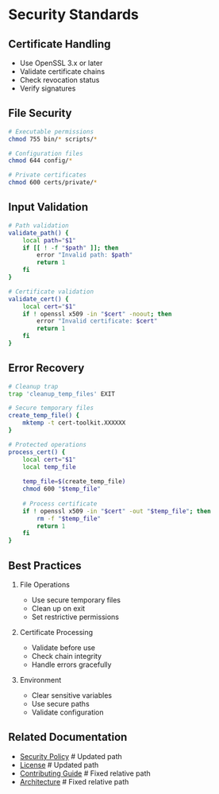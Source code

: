 # Security Standards

## Certificate Handling

- Use OpenSSL 3.x or later
- Validate certificate chains
- Check revocation status
- Verify signatures

## File Security

```bash
# Executable permissions
chmod 755 bin/* scripts/*

# Configuration files
chmod 644 config/*

# Private certificates
chmod 600 certs/private/*
```

## Input Validation

```bash
# Path validation
validate_path() {
    local path="$1"
    if [[ ! -f "$path" ]]; then
        error "Invalid path: $path"
        return 1
    fi
}

# Certificate validation
validate_cert() {
    local cert="$1"
    if ! openssl x509 -in "$cert" -noout; then
        error "Invalid certificate: $cert"
        return 1
    fi
}
```

## Error Recovery

```bash
# Cleanup trap
trap 'cleanup_temp_files' EXIT

# Secure temporary files
create_temp_file() {
    mktemp -t cert-toolkit.XXXXXX
}

# Protected operations
process_cert() {
    local cert="$1"
    local temp_file
    
    temp_file=$(create_temp_file)
    chmod 600 "$temp_file"
    
    # Process certificate
    if ! openssl x509 -in "$cert" -out "$temp_file"; then
        rm -f "$temp_file"
        return 1
    fi
}
```

## Best Practices

1. File Operations
   - Use secure temporary files
   - Clean up on exit
   - Set restrictive permissions

2. Certificate Processing
   - Validate before use
   - Check chain integrity
   - Handle errors gracefully

3. Environment
   - Clear sensitive variables
   - Use secure paths
   - Validate configuration

## Related Documentation

- [Security Policy](../SECURITY.md)              # Updated path
- [License](../../../LICENSE.md)                 # Updated path
- [Contributing Guide](../dev/contributing.md)    # Fixed relative path
- [Architecture](../dev/architecture.md)         # Fixed relative path
